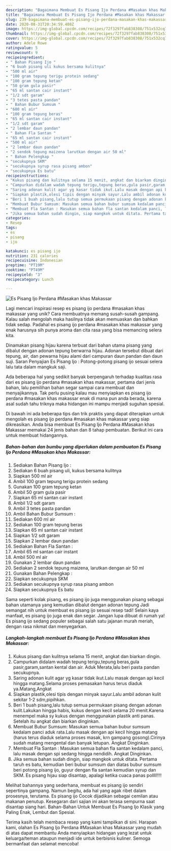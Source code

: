 ```yaml
---
description: "Bagaimana Membuat Es Pisang Ijo Perdana #Masakan khas Makassar Anti Gagal"
title: "Bagaimana Membuat Es Pisang Ijo Perdana #Masakan khas Makassar Anti Gagal"
slug: 239-bagaimana-membuat-es-pisang-ijo-perdana-masakan-khas-makassar-anti-gagal
date: 2020-08-31T20:34:59.408Z
image: https://img-global.cpcdn.com/recipes/72f3297fab838308/751x532cq70/es-pisang-ijo-perdana-masakan-khas-makassar-foto-resep-utama.jpg
thumbnail: https://img-global.cpcdn.com/recipes/72f3297fab838308/751x532cq70/es-pisang-ijo-perdana-masakan-khas-makassar-foto-resep-utama.jpg
cover: https://img-global.cpcdn.com/recipes/72f3297fab838308/751x532cq70/es-pisang-ijo-perdana-masakan-khas-makassar-foto-resep-utama.jpg
author: Adele Rowe
ratingvalue: 5
reviewcount: 9
recipeingredient:
- " Bahan Pisang Ijo "
- "6 buah pisang uli kukus bersama kulitnya"
- "500 ml air"
- "100 gram tepung terigu protein sedang"
- "100 gram tepung ketan"
- "50 gram gula pasir"
- "65 ml santan cair instant"
- "1/2 sdt garam"
- "3 tetes pasta pandan"
- " Bahan Bubur Sumsum "
- "600 ml air"
- "100 gram tepung beras"
- "65 ml santan cair instant"
- "1/2 sdt garam"
- "2 lembar daun pandan"
- " Bahan Fla Santan "
- "65 ml santan cair instant"
- "500 ml air"
- "2 lembar daun pandan"
- "2 sendok tepung maizena larutkan dengan air 50 ml"
- " Bahan Pelengkap "
- "secukupnya SKM"
- "secukupnya syrup rasa pisang ambon"
- "secukupnya Es batu"
recipeinstructions:
- "Kukus pisang dan kulitnya selama 15 menit, angkat dan biarkan dingin."
- "Campurkan didalam wadah tepung terigu,tepung beras,gula pasir,garam,santan kental dan air. Aduk Merata,lalu beri pasta pandan secukupnya."
- "Saring adonan kulit agar yg kasar tidak ikut.Lalu masak dengan api kecil hingga matang.Selama proses pemasakan harus terus diaduk ya.Matang,Angkat"
- "Siapkan plastik,olesi tipis dengan minyak sayur.Lalu ambil adonan kulit sekitar 1-2 sdm,pipihkan."
- "Beri 1 buah pisang,lalu tutup semua permukaan pisang dengan adonan kulit.Lakukan hingga habis, kukus dengan kecil selama 20 menit.Karena menempel maka sy kukus dengan menggunakan plastik anti panas. Setelah itu angkat dan biarkan dinginkan."
- "Membuat Bubur Sumsum: Masukan semua bahan bubur sumsum kedalam panci aduk rata.Lalu masak dengan api kecil hingga matang (harus terus diaduk selama proses masak, krn gampang gosong).Cirinya sudah matang mengental dan banyak letupan. Angkat Dinginkan."
- "Membuat Fla Santan : Masukan semua bahan fla santan kedalam panci, lalu masak dengan spi sedang hingga nendidih. Angkat Dinginkan."
- "Jika semua bahan sudah dingin, siap mangkok untuk ditata. Pertama taruh es batu, kemudian beri bubur sumsum dan diatas bubur sumsum beri potong pisang ijo, guyur dengan fla santan kemudian syrup dan SKM. Es pisang hijau siap disantap, apalagi ketika cuaca panas pollll!!!!"
categories:
- Resep
tags:
- es
- pisang
- ijo

katakunci: es pisang ijo 
nutrition: 231 calories
recipecuisine: Indonesian
preptime: "PT19M"
cooktime: "PT49M"
recipeyield: "3"
recipecategory: Lunch

---
```



![Es Pisang Ijo Perdana #Masakan khas Makassar](https://img-global.cpcdn.com/recipes/72f3297fab838308/751x532cq70/es-pisang-ijo-perdana-masakan-khas-makassar-foto-resep-utama.jpg)

Lagi mencari inspirasi resep es pisang ijo perdana #masakan khas makassar yang unik? Cara membuatnya memang susah-susah gampang. Kalau salah mengolah maka hasilnya tidak akan memuaskan dan bahkan tidak sedap. Padahal es pisang ijo perdana #masakan khas makassar yang enak harusnya sih punya aroma dan cita rasa yang bisa memancing selera kita.

Dinamakan pisang hijau karena terbuat dari bahan utama pisang yang dibalut dengan adonan tepung berwarna hijau. Adonan tersebut dibuat dari tepung, air, dan pewarna hijau alami dari campuran daun pandan dan daun suji. Saran Penyajian Es Pisang Ijo : Potong-potong pisang ijo sesuai selera lalu tata dalam mangkuk saji.

Ada beberapa hal yang sedikit banyak berpengaruh terhadap kualitas rasa dari es pisang ijo perdana #masakan khas makassar, pertama dari jenis bahan, lalu pemilihan bahan segar sampai cara membuat dan menyajikannya. Tak perlu pusing kalau mau menyiapkan es pisang ijo perdana #masakan khas makassar enak di mana pun anda berada, karena asal sudah tahu triknya maka hidangan ini mampu menjadi suguhan spesial.


Di bawah ini ada beberapa tips dan trik praktis yang dapat diterapkan untuk mengolah es pisang ijo perdana #masakan khas makassar yang siap dikreasikan. Anda bisa membuat Es Pisang Ijo Perdana #Masakan khas Makassar memakai 24 jenis bahan dan 8 tahap pembuatan. Berikut ini cara untuk membuat hidangannya.

<!--inarticleads1-->

##### Bahan-bahan dan bumbu yang diperlukan dalam pembuatan Es Pisang Ijo Perdana #Masakan khas Makassar:

1. Sediakan  Bahan Pisang Ijo :
1. Sediakan 6 buah pisang uli, kukus bersama kulitnya
1. Siapkan 500 ml air
1. Ambil 100 gram tepung terigu protein sedang
1. Gunakan 100 gram tepung ketan
1. Ambil 50 gram gula pasir
1. Siapkan 65 ml santan cair instant
1. Ambil 1/2 sdt garam
1. Ambil 3 tetes pasta pandan
1. Ambil  Bahan Bubur Sumsum :
1. Sediakan 600 ml air
1. Sediakan 100 gram tepung beras
1. Siapkan 65 ml santan cair instant
1. Siapkan 1/2 sdt garam
1. Siapkan 2 lembar daun pandan
1. Sediakan  Bahan Fla Santan :
1. Ambil 65 ml santan cair instant
1. Ambil 500 ml air
1. Gunakan 2 lembar daun pandan
1. Sediakan 2 sendok tepung maizena, larutkan dengan air 50 ml
1. Gunakan  Bahan Pelengkap :
1. Siapkan secukupnya SKM
1. Sediakan secukupnya syrup rasa pisang ambon
1. Siapkan secukupnya Es batu


Sama seperti kolak pisang, es pisang ijo juga menggunakan pisang sebagai bahan utamanya yang kemudian dibalut dengan adonan tepung Jadi semangat nih untuk membuat es pisang ijo sesuai resep tadi! Selain kaya manfaat, es pisang ijo juga enak dan segar. Jangan lupa dibuat di rumah ya! Es pisang ijo sedang populer sebagai salah satu jajanan murah meriah, dengan rasa nikmat dan menyegarkan. 

<!--inarticleads2-->

##### Langkah-langkah membuat Es Pisang Ijo Perdana #Masakan khas Makassar:

1. Kukus pisang dan kulitnya selama 15 menit, angkat dan biarkan dingin.
1. Campurkan didalam wadah tepung terigu,tepung beras,gula pasir,garam,santan kental dan air. Aduk Merata,lalu beri pasta pandan secukupnya.
1. Saring adonan kulit agar yg kasar tidak ikut.Lalu masak dengan api kecil hingga matang.Selama proses pemasakan harus terus diaduk ya.Matang,Angkat
1. Siapkan plastik,olesi tipis dengan minyak sayur.Lalu ambil adonan kulit sekitar 1-2 sdm,pipihkan.
1. Beri 1 buah pisang,lalu tutup semua permukaan pisang dengan adonan kulit.Lakukan hingga habis, kukus dengan kecil selama 20 menit.Karena menempel maka sy kukus dengan menggunakan plastik anti panas. Setelah itu angkat dan biarkan dinginkan.
1. Membuat Bubur Sumsum: Masukan semua bahan bubur sumsum kedalam panci aduk rata.Lalu masak dengan api kecil hingga matang (harus terus diaduk selama proses masak, krn gampang gosong).Cirinya sudah matang mengental dan banyak letupan. Angkat Dinginkan.
1. Membuat Fla Santan : Masukan semua bahan fla santan kedalam panci, lalu masak dengan spi sedang hingga nendidih. Angkat Dinginkan.
1. Jika semua bahan sudah dingin, siap mangkok untuk ditata. Pertama taruh es batu, kemudian beri bubur sumsum dan diatas bubur sumsum beri potong pisang ijo, guyur dengan fla santan kemudian syrup dan SKM. Es pisang hijau siap disantap, apalagi ketika cuaca panas pollll!!!!


Melihat bahannya yang sederhana, membuat es pisang ijo sendiri sepertinya gampang. Namun begitu, ada hal yang agak ribet dalam prosesnya, terutama. Es pisang ijo Cocok dijadikan sebagai cemilan atau makanan penutup. Kesegaran dari sajian ini akan terasa sempurna saat disantap siang hari. Bahan-Bahan Untuk Membuat Es Pisang Ijo Klasik yang Paling Enak, Lembut dan Spesial. 

Terima kasih telah membaca resep yang kami tampilkan di sini. Harapan kami, olahan Es Pisang Ijo Perdana #Masakan khas Makassar yang mudah di atas dapat membantu Anda menyiapkan hidangan yang lezat untuk keluarga/teman ataupun menjadi ide untuk berbisnis kuliner. Semoga bermanfaat dan selamat mencoba!
